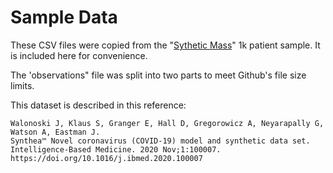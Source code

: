 # Sample Data

These CSV files were copied from the "[Sythetic Mass](https://synthetichealth.github.io/synthea-sample-data/downloads/synthea_sample_data_csv_apr2020.zip)" 1k patient sample.
It is included here for convenience.

The 'observations" file was split into two parts to meet Github's file size limits.

This dataset is described in this reference:
```
Walonoski J, Klaus S, Granger E, Hall D, Gregorowicz A, Neyarapally G, Watson A, Eastman J. 
Synthea™ Novel coronavirus (COVID-19) model and synthetic data set. 
Intelligence-Based Medicine. 2020 Nov;1:100007. https://doi.org/10.1016/j.ibmed.2020.100007
```
